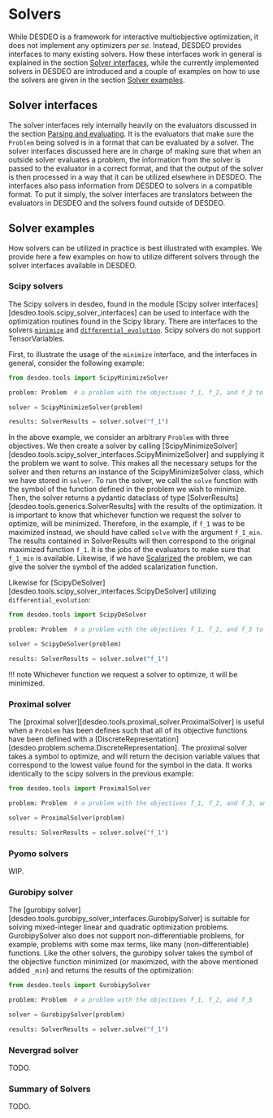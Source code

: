# Solvers

While DESDEO is a framework for interactive multiobjective 
optimization, it does not implement any optimizers _per se_.
Instead, DESDEO provides interfaces to many existing solvers.
How these interfaces work in general is explained in the 
section [Solver interfaces](#solver-interfaces), while the
currently implemented solvers in DESDEO are introduced and
a couple of examples on how to use the solvers are
given in the section [Solver examples](#solver-examples).

## Solver interfaces

The solver interfaces rely internally heavily on the evaluators discussed
in the section [Parsing and evaluating](./parsing_and_evaluating.md). It is
the evaluators that make sure the `Problem` being solved is in a format that
can be evaluated by a solver. The solver interfaces discussed here are
in charge of making sure that when an outside solver evaluates a problem, the information
from the solver is passed to the evaluator in a correct format, and that the
output of the solver is then processed in a way that it can be utilized elsewhere
in DESDEO. The interfaces also pass information from DESDEO to solvers
in a compatible format. To put it simply, the solver interfaces are translators between the
evaluators in DESDEO and the solvers found outside of DESDEO.

## Solver examples

How solvers can be utilized in practice is best illustrated with examples. We provide
here a few examples on how to utilize different solvers through the solver interfaces
available in DESDEO.

### Scipy solvers

The Scipy solvers in desdeo, found in the module [Scipy solver
interfaces][desdeo.tools.scipy_solver_interfaces] can be used to interface with
the optimization routines found in the Scipy library. There are interfaces to
the solvers
[`minimize`](https://docs.scipy.org/doc/scipy/reference/generated/scipy.optimize.minimize.html)
and [`differential_evolution`](https://docs.scipy.org/doc/scipy/reference/generated/scipy.optimize.differential_evolution.html).
Scipy solvers do not support TensorVariables.

First, to illustrate the usage of the `minimize` interface, and the interfaces in general, consider the following
example:

```python
from desdeo.tools import ScipyMinimizeSolver

problem: Problem  # a problem with the objectives f_1, f_2, and f_3 to be minimized

solver = ScipyMinimizeSolver(problem)

results: SolverResults = solver.solve("f_1")
```

In the above example, we consider an arbitrary `Problem` with three objectives.
We then create a solver by calling [ScipyMinimizeSolver][desdeo.tools.scipy_solver_interfaces.ScipyMinimizeSolver]
and supplying it the problem we want to solve. This makes all the necessary setups for the solver and then
returns an instance of the ScipyMinimizeSolver class, which we have stored in `solver`. To run the solver, we call the `solve` function
with the symbol of the function defined in the problem we wish to minimize. Then, the solver returns a pydantic
dataclass of type [SolverResults][desdeo.tools.generics.SolverResults] with the results of the optimization. It
is important to know that whichever function we request the solver to optimize, will be minimized. Therefore,
in the example, if `f_1` was to be maximized instead, we should have called `solve` with the argument `f_1_min`.
The results contained in SolverResults will then correspond to the original maximized function `f_1`. It is
the jobs of the evaluators to make sure that `f_1_min` is available. Likewise, if we have
[Scalarized](./scalarization.md) the problem, we can give the solver the symbol of the added
scalarization function.

Likewise for [ScipyDeSolver][desdeo.tools.scipy_solver_interfaces.ScipyDeSolver] utilizing
`differential_evolution`:

```python
from desdeo.tools import ScipyDeSolver

problem: Problem  # a problem with the objectives f_1, f_2, and f_3 to be minimized

solver = ScipyDeSolver(problem)

results: SolverResults = solver.solve("f_1")
```

!!! note
    Whichever function we request a solver to optimize, it will be minimized.

### Proximal solver

The [proximal solver][desdeo.tools.proximal_solver.ProximalSolver] is useful when a `Problem` has been defines such that all of
its objective functions have been defined with a
[DiscreteRepresentation][desdeo.problem.schema.DiscreteRepresentation]. The
proximal solver takes a symbol to optimize, and will return the decision
variable values that correspond to the lowest value found for the symbol in the
data. It works identically to the scipy solvers in the previous example:

```python
from desdeo.tools import ProximalSolver

problem: Problem  # a problem with the objectives f_1, f_2, and f_3, and a discrete definition available

solver = ProximalSolver(problem)

results: SolverResults = solver.solve("f_1")
```

### Pyomo solvers

WIP.

### Gurobipy solver

The [gurobipy solver][desdeo.tools.gurobipy_solver_interfaces.GurobipySolver] is suitable for solving mixed-integer
linear and quadratic optimization problems. GurobipySolver also does not support non-differentiable problems, for
example, problems with some max terms, like many (non-differentiable) functions.
Like the other solvers, the gurobipy solver takes the symbol of
the objective function minimized (or maximized, with the above mentioned added `_min`) and returns the results of
the optimization:

```python
from desdeo.tools import GurobipySolver

problem: Problem  # a problem with the objectives f_1, f_2, and f_3

solver = GurobipySolver(problem)

results: SolverResults = solver.solve("f_1")
```

### Nevergrad solver

TODO.

### Summary of Solvers

TODO.